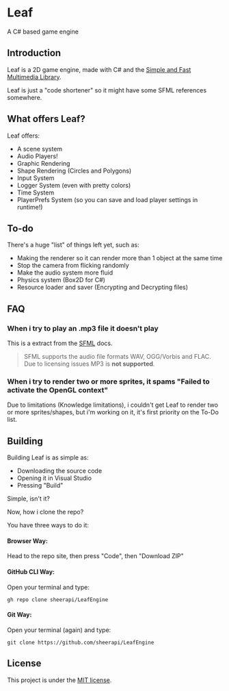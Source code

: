 # Leaf
A C# based game engine

## Introduction
Leaf is a 2D game engine, made with C# and the [Simple and Fast Multimedia Library](https://www.sfml-dev.org).

Leaf is just a "code shortener" so it might have some SFML references somewhere.

## What offers Leaf?
Leaf offers:
- A scene system
- Audio Players!
- Graphic Rendering
- Shape Rendering (Circles and Polygons)
- Input System
- Logger System (even with pretty colors)
- Time System
- PlayerPrefs System (so you can save and load player settings in runtime!)

## To-do
There's a huge "list" of things left yet, such as:
- Making the renderer so it can render more than 1 object at the same time
- Stop the camera from flicking randomly
- Make the audio system more fluid
- Physics system (Box2D for C#)
- Resource loader and saver (Encrypting and Decrypting files)

## FAQ
### When i try to play an .mp3 file it doesn't play
This is a extract from the [SFML](https://www.sfml-dev.org) docs.
> SFML supports the audio file formats WAV, OGG/Vorbis and FLAC. Due to licensing issues MP3 is **not supported**.
### When i try to render two or more sprites, it spams "Failed to activate the OpenGL context"
Due to limitations (Knowledge limitations), i couldn't get Leaf to render two or more sprites/shapes, but i'm working on it, it's first priority on the To-Do list.

## Building
Building Leaf is as simple as:
- Downloading the source code
- Opening it in Visual Studio
- Pressing "Build"

Simple, isn't it?

Now, how i clone the repo?

You have three ways to do it:
#### Browser Way:
Head to the repo site, then press "Code", then "Download ZIP"

#### GitHub CLI Way:
Open your terminal and type:
```
gh repo clone sheerapi/LeafEngine
```

#### Git Way:
Open your terminal (again) and type:
```
git clone https://github.com/sheerapi/LeafEngine
```

## License
This project is under the [MIT license](https://choosealicense.com/licenses/mit/).
